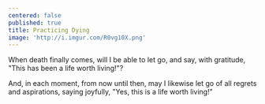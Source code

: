 ```yaml
---
centered: false
published: true
title: Practicing Dying
image: 'http://i.imgur.com/R0vg10X.png'
---
```

When death finally comes,
will I be able to let go,
and say, with gratitude,
"This has been a life worth living!"?

And, in each moment,
from now until then,
may I likewise let go
of all regrets and aspirations,
saying joyfully, 
"Yes, this is a life worth living!"
